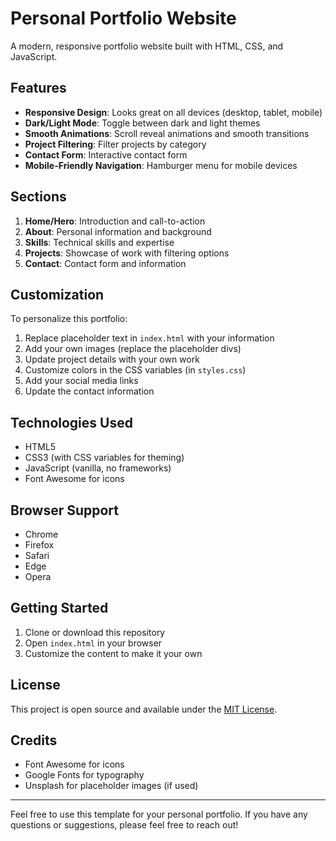 # Personal Portfolio Website

A modern, responsive portfolio website built with HTML, CSS, and JavaScript.

## Features

- **Responsive Design**: Looks great on all devices (desktop, tablet, mobile)
- **Dark/Light Mode**: Toggle between dark and light themes
- **Smooth Animations**: Scroll reveal animations and smooth transitions
- **Project Filtering**: Filter projects by category
- **Contact Form**: Interactive contact form
- **Mobile-Friendly Navigation**: Hamburger menu for mobile devices

## Sections

1. **Home/Hero**: Introduction and call-to-action
2. **About**: Personal information and background
3. **Skills**: Technical skills and expertise
4. **Projects**: Showcase of work with filtering options
5. **Contact**: Contact form and information

## Customization

To personalize this portfolio:

1. Replace placeholder text in `index.html` with your information
2. Add your own images (replace the placeholder divs)
3. Update project details with your own work
4. Customize colors in the CSS variables (in `styles.css`)
5. Add your social media links
6. Update the contact information

## Technologies Used

- HTML5
- CSS3 (with CSS variables for theming)
- JavaScript (vanilla, no frameworks)
- Font Awesome for icons

## Browser Support

- Chrome
- Firefox
- Safari
- Edge
- Opera

## Getting Started

1. Clone or download this repository
2. Open `index.html` in your browser
3. Customize the content to make it your own

## License

This project is open source and available under the [MIT License](LICENSE).

## Credits

- Font Awesome for icons
- Google Fonts for typography
- Unsplash for placeholder images (if used)

---

Feel free to use this template for your personal portfolio. If you have any questions or suggestions, please feel free to reach out! 